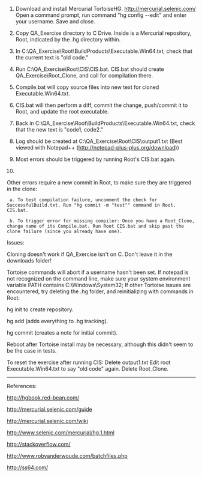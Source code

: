 
1. Download and install Mercurial TortoiseHG.    http://mercurial.selenic.com/
   Open a command prompt, run command "hg config --edit" and enter your username. Save and close.
2. Copy QA_Exercise directory to C Drive. Inside is a Mercurial repository, Root, indicated by the .hg directory within.
3. In C:\QA_Exercise\Root\BuildProducts\Executable.Win64.txt, check that the current text is "old code."
4. Run C:\QA_Exercise\Root\CIS\CIS.bat. CIS.bat should create QA_Exercise\Root_Clone, and call for compilation there.
5. Compile.bat will copy source files into new text for cloned Executable.Win64.txt.
6. CIS.bat will then perform a diff, commit the change, push/commit it to Root, and update the root executable.
7. Back in C:\QA_Exercise\Root\BuildProducts\Executable.Win64.txt, check that the new text is "code1, code2."

8. Log should be created at C:\QA_Exercise\Root\CIS\output1.txt  (Best viewed with Notepad++ (http://notepad-plus-plus.org/download))
9. Most errors should be triggered by running Root's CIS.bat again. 
10. 
   Other errors require a new commit in Root, to make sure they are triggered in the clone:

     a. To test compilation failure, uncomment the check for SuccessfulBuild.txt. Run "hg commit -m "test"" command in Root. CIS.bat.
     
     b. To trigger error for missing compiler: Once you have a Root_Clone, change name of its Compile.bat. Run Root CIS.bat and skip past the clone failure (since you already have one).


Issues:

Cloning doesn't work if QA_Exercise isn't on C. Don't leave it in the downloads folder!

Tortoise commands will abort if a username hasn't been set.
  If notepad is not recognized on the command line, make sure your system environment variable PATH contains C:\Windows\System32;
If other Tortoise issues are encountered, try deleting the .hg folder, and reinitializing with commands in Root:

  hg init to create repository.
  
  hg add (adds everything to .hg tracking).
  
  hg commit (creates a note for initial commit).
  
Reboot after Tortoise install may be necessary, although this didn't seem to be the case in tests.

To reset the exercise after running CIS:
Delete output1.txt
Edit root Executable.Win64.txt to say "old code" again.
Delete Root_Clone.

---
References: 

  http://hgbook.red-bean.com/
  
  http://mercurial.selenic.com/guide
  
  http://mercurial.selenic.com/wiki
  
  http://www.selenic.com/mercurial/hg.1.html
  
  http://stackoverflow.com/
  
  http://www.robvanderwoude.com/batchfiles.php
  
  http://ss64.com/

